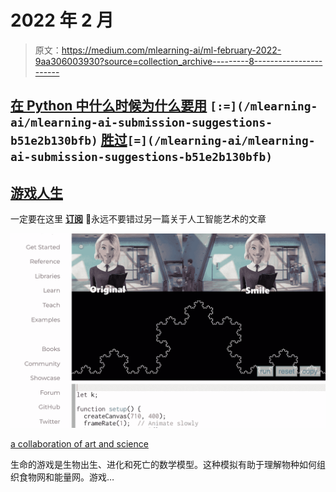# 2022 年 2 月

> 原文：<https://medium.com/mlearning-ai/ml-february-2022-9aa306003930?source=collection_archive---------8----------------------->

## [在 Python 中什么时候为什么要用](/mlearning-ai/mlearning-ai-submission-suggestions-b51e2b130bfb) `[:=](/mlearning-ai/mlearning-ai-submission-suggestions-b51e2b130bfb)` [胜过](/mlearning-ai/mlearning-ai-submission-suggestions-b51e2b130bfb)`[=](/mlearning-ai/mlearning-ai-submission-suggestions-b51e2b130bfb)`

## [游戏人生](/mlearning-ai/how-can-we-tell-stories-with-code-e5be9b05c1ee)

一定要在这里 [**订阅**](https://datasculptor.medium.com/membership) 🔵永远不要错过另一篇关于人工智能艺术的文章

![](img/64844205478d4a0994e083ce34d1c9d0.png)

[a collaboration of art and science](https://mlearning.substack.com/p/a-collaboration-of-art-and-science?r=z7zu8&utm_campaign=post&utm_medium=web)

生命的游戏是生物出生、进化和死亡的数学模型。这种模拟有助于理解物种如何组织食物网和能量网。游戏…